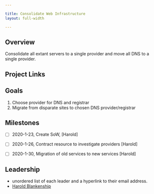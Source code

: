 ```yaml
---

title: Consolidate Web Infrastructure
layout: full-width

---
```


## Overview

Consolidate all extant servers to a single provider and move all DNS to a single provider.

## Project Links

## Goals

1. Choose provider for DNS and registrar
2. Migrate from disparate sites to chosen DNS provider/registrar

## Milestones

* [ ] 2020-1-23, Create SoW, [Harold]
* [ ] 2020-1-26, Contract resource to investigate providers [Harold]
* [ ] 2020-1-30, Migration of old services to new services [Harold] 


## Leadership

* unordered list of each leader and a hyperlink to their email address.
* [Harold Blankenship](mailto:harold.blankenship@owasp.com?subject=Consolidate%20Web%20Infrastructure)
